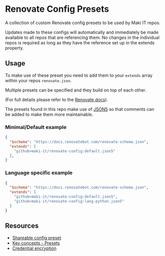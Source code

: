 # Renovate Config Presets

A collection of custom Renovate config presets to be used by Maki IT repos.

Updates made to these configs will automatically and immediately be made available to all repos that are referencing them. No changes in the individual repos is required as long as they have the reference set up in the extends property.

## Usage

To make use of these preset you need to add them to your `extends` array within your repos `renovate.json`.

Multiple presets can be specified and they build on top of each other.

(For full details please refer to the [Renovate docs](https://docs.renovatebot.com/config-presets/#how-to-use-preset-configs)).

The presets found in this repo make use of [JSON5](https://json5.org/) so that comments can be added to make them more maintainable.

### Minimal/Default example

```json
{
  "$schema": "https://docs.renovatebot.com/renovate-schema.json",
  "extends": [
    "github>maki-it/renovate-config:default.json5"
  ],
}
```

### Language specific example

```json
{
  "$schema": "https://docs.renovatebot.com/renovate-schema.json",
  "extends": [
    "github>maki-it/renovate-config:default.json5",
    "github>maki-it/renovate-config:lang-python.json5"
  ]
}
```

## Resources

* [Shareable config preset](https://docs.renovatebot.com/config-presets/)
* [Key concepts - Presets](https://docs.renovatebot.com/key-concepts/presets/)
* [Credential encryption](https://app.renovatebot.com/encrypt)
